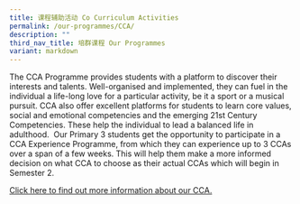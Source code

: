 ```yaml
---
title: 课程辅助活动 Co Curriculum Activities
permalink: /our-programmes/CCA/
description: ""
third_nav_title: 培群课程 Our Programmes
variant: markdown
---
```

The CCA Programme provides students with a platform to discover their interests and talents. Well-organised and implemented, they can fuel in the individual a life-long love for a particular activity, be it a sport or a musical pursuit. CCA also offer excellent platforms for students to learn core values, social and emotional competencies and the emerging 21st Century Competencies. These help the individual to lead a balanced life in adulthood. 
Our Primary 3 students get the opportunity to participate in a CCA Experience Programme, from which they can experience up to 3 CCAs over a span of a few weeks. This will help them make a more informed decision on what CCA to choose as their actual CCAs which will begin in Semester 2.

[Click here to find out more information about our CCA. ](https://sites.google.com/pcps.edu.sg/ccainfo-student)